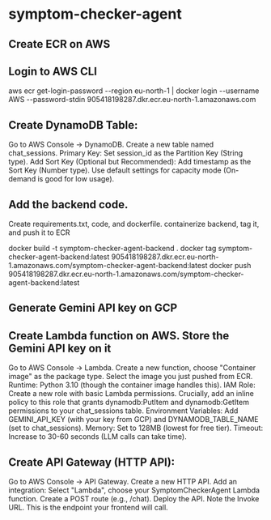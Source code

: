 # symptom-checker-agent


## Create ECR on AWS

## Login to AWS CLI

aws ecr get-login-password --region eu-north-1 | docker login --username AWS --password-stdin 905418198287.dkr.ecr.eu-north-1.amazonaws.com

## Create DynamoDB Table:
Go to AWS Console -> DynamoDB.
Create a new table named chat_sessions.
Primary Key: Set session_id as the Partition Key (String type).
Add Sort Key (Optional but Recommended): Add timestamp as the Sort Key (Number type).
Use default settings for capacity mode (On-demand is good for low usage).

## Add the backend code.
Create requirements.txt, code, and dockerfile. containerize backend, tag it, and push it to ECR

docker build -t symptom-checker-agent-backend .
docker tag symptom-checker-agent-backend:latest 905418198287.dkr.ecr.eu-north-1.amazonaws.com/symptom-checker-agent-backend:latest
docker push 905418198287.dkr.ecr.eu-north-1.amazonaws.com/symptom-checker-agent-backend:latest

## Generate Gemini API key on GCP

## Create Lambda function on AWS. Store the Gemini API key on it

Go to AWS Console -> Lambda.
Create a new function, choose "Container image" as the package type.
Select the image you just pushed from ECR.
Runtime: Python 3.10 (though the container image handles this).
IAM Role: Create a new role with basic Lambda permissions. Crucially, add an inline policy to this role that grants dynamodb:PutItem and dynamodb:GetItem permissions to your chat_sessions table.
Environment Variables: Add GEMINI_API_KEY (with your key from GCP) and DYNAMODB_TABLE_NAME (set to chat_sessions).
Memory: Set to 128MB (lowest for free tier).
Timeout: Increase to 30-60 seconds (LLM calls can take time).

## Create API Gateway (HTTP API):
Go to AWS Console -> API Gateway.
Create a new HTTP API.
Add an integration: Select "Lambda", choose your SymptomCheckerAgent Lambda function.
Create a POST route (e.g., /chat).
Deploy the API. Note the Invoke URL. This is the endpoint your frontend will call.
